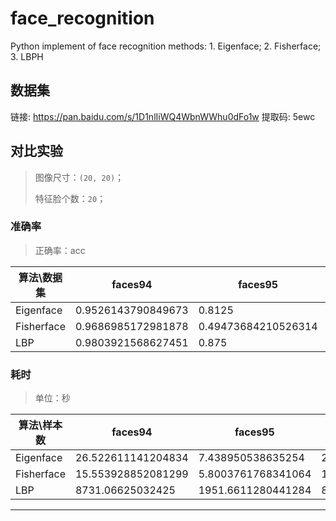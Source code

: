 # face_recognition
Python implement of face recognition methods: 1. Eigenface; 2. Fisherface; 3. LBPH

## 数据集
链接: https://pan.baidu.com/s/1D1nlIiWQ4WbnWWhu0dFo1w 提取码: 5ewc 

## 对比实验

> 图像尺寸：`(20, 20)`；
>
> 特征脸个数：`20`；

### 准确率

> 正确率：acc

| 算法\数据集 | faces94            | faces95             | faces96            | grimace |
| ----------- | ------------------ | ------------------- | ------------------ | ------- |
| Eigenface   | 0.9526143790849673 | 0.8125              | 0.8211920529801324 | 1.0     |
| Fisherface  | 0.9686985172981878 | 0.49473684210526314 | 0.9499165275459098 | 1.0     |
| LBP         | 0.9803921568627451 | 0.875               | 0.9536423841059603 | 1.0     |

### 耗时

> 单位：秒

| 算法\样本数 | faces94            | faces95            | faces96            | grimace           |
| ----------- | ------------------ | ------------------ | ------------------ | ----------------- |
| Eigenface   | 26.522611141204834 | 7.438950538635254  | 25.5718777179718   | 2.532238006591797 |
| Fisherface  | 15.553928852081299 | 5.8003761768341064 | 15.759870529174805 | 2.809000015258789 |
| LBP         | 8731.06625032425   | 1951.6611280441284 | 8556.96798324585   | 128.836838722229  |



------

